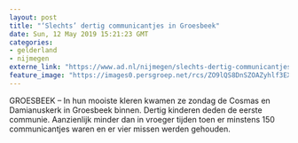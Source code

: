 ```yaml
---
layout: post
title: "‘Slechts’ dertig communicantjes in Groesbeek"
date: Sun, 12 May 2019 15:21:23 GMT
categories: 
- gelderland 
- nijmegen 
externe_link: "https://www.ad.nl/nijmegen/slechts-dertig-communicantjes-in-groesbeek~a5404ca2/"
feature_image: "https://images0.persgroep.net/rcs/ZO9lQS8DnSZOAZyhlf3EX6MEr6E/diocontent/148111477/_fitwidth/400/?appId=21791a8992982cd8da851550a453bd7f&quality=0.7"
---
```


GROESBEEK – In hun mooiste kleren kwamen ze zondag de Cosmas en Damianuskerk in Groesbeek binnen. Dertig kinderen deden de eerste communie. Aanzienlijk minder dan in vroeger tijden toen er minstens 150 communicantjes waren en er vier missen werden gehouden.
